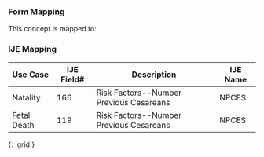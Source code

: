 ### Form Mapping
This concept is mapped to:

### IJE Mapping
| **Use Case** | **IJE Field#** | **Description** | **IJE Name** |
| ------------ | -------------- | --------------- | ------------ |
| Natality | 166 | Risk Factors--Number Previous Cesareans | NPCES |
| Fetal Death | 119 | Risk Factors--Number Previous Cesareans | NPCES |
{: .grid }

